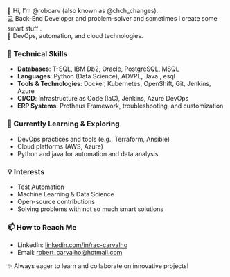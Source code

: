👋 Hi, I’m @robcarv (also known as @chch_changes).  
💻 Back-End Developer and  problem-solver  and sometimes i create some smart stuff .  
🚀  DevOps, automation, and cloud technologies.  

### 🔧 Technical Skills  
- **Databases**: T-SQL, IBM Db2, Oracle, PostgreSQL, MSQL  
- **Languages**: Python (Data Science), ADVPL, Java , esql
- **Tools & Technologies**: Docker, Kubernetes, OpenShift, Git, Jenkins, Azure  
- **CI/CD**: Infrastructure as Code (IaC), Jenkins, Azure DevOps  
- **ERP Systems**: Protheus Framework, troubleshooting, and customization  

### 🌱 Currently Learning & Exploring  
- DevOps practices and tools (e.g., Terraform, Ansible)  
- Cloud platforms (AWS, Azure)  
-  Python and java for automation and data analysis  

### 💡 Interests  
- Test Automation  
- Machine Learning & Data Science  
- Open-source contributions  
- Solving  problems with not so much smart solutions 

### 📫 How to Reach Me  
- LinkedIn: [linkedin.com/in/rac-carvalho](https://www.linkedin.com/in/rac-carvalho)  
- Email: robert_carvalho@hotmail.com  

✨ Always eager to learn and collaborate on innovative projects!  
